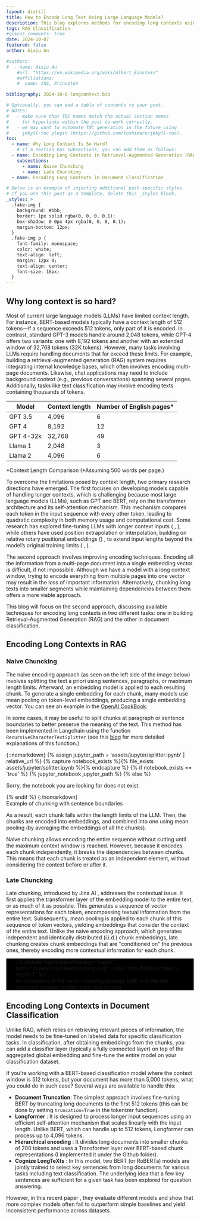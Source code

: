 ```yaml
---
layout: distill
title: How to Encode Long Text Using Large Language Models? 
description: This blog explores methods for encoding long contexts using large language models, focusing on techniques for Retrieval-Augmented Generation (RAG) and document classification.
tags: RAG Classification
#giscus_comments: true
date: 2024-10-07
featured: false
anthor: Aixiu An

#authors:
#  - name: Aixiu An
    #url: "https://en.wikipedia.org/wiki/Albert_Einstein"
    #affiliations:
    #  name: IAS, Princeton

bibliography: 2024-10-6-longcontext.bib

# Optionally, you can add a table of contents to your post.
# NOTES:
#   - make sure that TOC names match the actual section names
#     for hyperlinks within the post to work correctly.
#   - we may want to automate TOC generation in the future using
#     jekyll-toc plugin (https://github.com/toshimaru/jekyll-toc).
toc:
  - name: Why Long Context Is So Hard?
    # if a section has subsections, you can add them as follows:
  - name: Encoding Long Contexts in Retrieval-Augmented Generation (RAG)
    subsections:
      - name: Naive Chuncking
      - name: Late Chuncking 
  - name: Encoding Long Contexts in Document Classification

# Below is an example of injecting additional post-specific styles.
# If you use this post as a template, delete this _styles block.
_styles: >
  .fake-img {
    background: #bbb;
    border: 1px solid rgba(0, 0, 0, 0.1);
    box-shadow: 0 0px 4px rgba(0, 0, 0, 0.1);
    margin-bottom: 12px;
  }
  .fake-img p {
    font-family: monospace;
    color: white;
    text-align: left;
    margin: 12px 0;
    text-align: center;
    font-size: 16px;
  }
---
```


## Why long context is so hard?

Most of current large language models (LLMs) have limited context length. For instance, BERT-based models typically have a context length of 512 tokens—if a sequence exceeds 512 tokens, only part of it is encoded. In contrast, standard GPT-3 models handle around 2,048 tokens, while GPT-4 offers two variants: one with 8,192 tokens and another with an extended window of 32,768 tokens (32K tokens). However, many tasks involving LLMs require handling documents that far exceed these limits. For example, building a retrieval-augmented generation (RAG) system requires integrating internal knowledge bases, which often involves encoding multi-page documents. Likewise, chat applications may need to include background context (e.g., previous conversations) spanning several pages. Additionally, tasks like text classification may involve encoding texts containing thousands of tokens.


| Model      | Context length | Number of English pages* |
|------------|----------------|--------------------------|
| GPT 3.5    | 4,096          | 6                        |
| GPT 4      | 8,192          | 12                       |
| GPT 4-32k  | 32,768         | 49                       |
| Llama 1    | 2,048          | 3                        |
| Llama 2    | 4,096          | 6                        |

*Context Length Comparison (*Assuming 500 words per page.) 

To overcome the limitations posed by context length, two primary research directions have emerged. The first focuses on developing models capable of handling longer contexts, which is challenging because most large language models (LLMs), such as GPT and BERT, rely on the transformer architecture and its self-attention mechanism. This mechanism compares each token in the input sequence with every other token, leading to quadratic complexity in both memory usage and computational cost. Some research has explored fine-tuning LLMs with longer context inputs  (<d-cite key='dubey2024llama'></d-cite> , <d-cite key='tworkowski2024focused'></d-cite>), while others have used position extrapolation or interpolation, building on relative rotary positional embeddings   (<d-cite key='su2024roformer'></d-cite>) , to extend input lengths beyond the model’s original training limits (<d-cite key='press2021train'></d-cite> , <d-cite key='chen2023extending'></d-cite>).

The second approach involves improving encoding techniques. Encoding all the information from a multi-page document into a single embedding vector is difficult, if not impossible. Although we have a model with a long context window, trying to encode everything from multiple pages into one vector may result in the loss of important information. Alternatively, chunking long texts into smaller segments while maintaining dependencies between them offers a more viable approach.


This blog will focus on the second approach, discussing available techniques for encoding long contexts in two different tasks: one in building Retrieval-Augmented Generation (RAG) and the other in document classification.

## Encoding Long Contexts in RAG

### Naive Chuncking


The naive encoding approach (as seen on the left side of the image below) involves splitting the text a priori using sentences, paragraphs, or maximum length limits. Afterward, an embedding model is applied to each resulting chunk. To generate a single embedding for each chunk, many models use mean pooling on token-level embeddings, producing a single embedding vector. You can see an example in the [OpenAI CookBook](https://cookbook.openai.com/examples/embedding_long_inputs).

In some cases, it may be useful to split chunks at paragraph or sentence boundaries to better preserve the meaning of the text. This method has been implemented in Langchain using the function `RecursiveCharacterTextSplitter` (see this [blog](https://dev.to/eteimz/understanding-langchains-recursivecharactertextsplitter-2846) for more detailed explanations of this function.)

{::nomarkdown}
{% assign jupyter_path = 'assets/jupyter/splitter.ipynb' | relative_url %}
{% capture notebook_exists %}{% file_exists assets/jupyter/splitter.ipynb %}{% endcapture %}
{% if notebook_exists == 'true' %}
  {% jupyter_notebook jupyter_path %}
{% else %}
  <p>Sorry, the notebook you are looking for does not exist.</p>
{% endif %}
{:/nomarkdown}
<div class="caption">
Example of chunking with sentence boundaries
</div>

As a result, each chunk falls within the length limits of the LLM. Then, the chunks are encoded into embeddings, and combined into one using mean pooling (by averaging the embeddings of all the chunks). 

Naive chunking allows encoding the entire sequence without cutting until the maximum context window is reached. However, because it encodes each chunk independently, it breaks the dependencies between chunks. This means that each chunk is treated as an independent element, without considering the context before or after it.

### Late Chuncking 

Late chunking, introduced by Jina AI <d-cite key='gunther2024late'></d-cite>, addresses the contextual issue. It first applies the transformer layer of the embedding model to the entire text, or as much of it as possible. This generates a sequence of vector representations for each token, encompassing textual information from the entire text. Subsequently, mean pooling is applied to each chunk of this sequence of token vectors, yielding embeddings that consider the context of the entire text. Unlike the naive encoding approach, which generates independent and identically distributed (i.i.d.) chunk embeddings, late chunking creates chunk embeddings that are "conditioned on" the previous ones, thereby encoding more contextual information for each chunk.

<div class="row mt-3" style="background-color: black;">
    <div class="col-sm mt-3 mt-md-0">
        <figure style="width: 90%; margin: 0 auto;">
            {% include figure.liquid loading="eager" path="assets/img/latechuncking.png" class="img-fluid rounded z-depth-1" %}
            <figcaption class="text-white text-center mt-2">
                An illustration of the naive chunking strategy (left) and the late chunking strategy (right), from Jina AI 
                <a href="https://jina.ai/news/late-chunking-in-long-context-embedding-models/" class="text-white">blog</a>
            </figcaption>
        </figure>
    </div>
</div>



## Encoding Long Contexts in Document Classification

Unlike RAG, which relies on retrieving relevant pieces of information, the model needs to be fine-tuned on labeled data for specific classification tasks. In classification, after obtaining embeddings from the chunks, you can add a classifier layer (typically a fully connected layer) on top of the aggregated global embedding and fine-tune the entire model on your classification dataset.

If you're working with a BERT-based classification model where the context window is 512 tokens, but your document has more than 5,000 tokens, what you could do in such case? Several ways are available to handle this:


- **Document Truncation**: The simplest approach involves fine-tuning BERT by truncating long documents to the first 512 tokens (this can be done by setting `truncation=True` in the tokenizer function).
- **Longformer** <d-cite key='beltagy2020longformer'></d-cite> : It is designed to process longer input sequences using an efficient self-attention mechanism that scales linearly with the input length. Unlike BERT, which can handle up to 512 tokens, Longformer can process up to 4,096 tokens.
- **Hierarchical encoding** <d-cite key='pappagari2019hierarchical'></d-cite>: It divides long documents into smaller chunks of 200 tokens and uses a Transformer layer over BERT-based chunk representations (I implemented it under the Github folder).
- **Cognize LongTeXts** <d-cite key='ding2020cogltx'></d-cite>: In this model,  two BERT (or RoBERTa) models are jointly trained to select key sentences from long documents for various tasks including text classification. The underlying idea that a few key sentences are sufficient for a given task has been explored for question answering.

However, in this recent paper <d-cite key='park2022efficient'></d-cite>, they evaluate different models and show that more complex models often fail to outperform simple baselines and yield inconsistent performance across datasets.